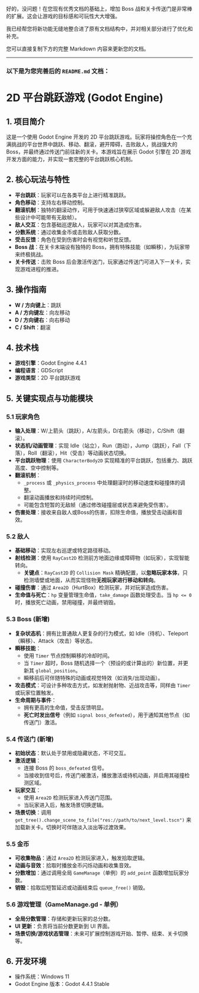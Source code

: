 好的，没问题！在您现有优秀文档的基础上，增加 Boss 战和关卡传送门是非常棒的扩展。这会让游戏的目标感和可玩性大大增强。

我已经帮您将新功能无缝地整合进了原有文档结构中，并对相关部分进行了优化和补充。

您可以直接复制下方的完整 Markdown 内容来更新您的文档。

------



### **以下是为您完善后的 `README.md` 文档：**





# 2D 平台跳跃游戏 (Godot Engine)





## 1. 项目简介



这是一个使用 Godot Engine 开发的 2D 平台跳跃游戏。玩家将操控角色在一个充满挑战的平台世界中跳跃、移动、翻滚，避开障碍，击败敌人，挑战强大的Boss，并最终通过传送门前往新的关卡。本游戏旨在展示 Godot 引擎在 2D 游戏开发方面的能力，并实现一套完整的平台跳跃核心机制。



## 2. 核心玩法与特性



- **平台跳跃**：玩家可以在各类平台上进行精准跳跃。
- **角色移动**：支持左右移动控制。
- **翻滚机制**：独特的翻滚动作，可用于快速通过狭窄区域或躲避敌人攻击（在某些设计中可能带有无敌帧）。
- **敌人交互**：包含基础巡逻敌人，玩家可以对其造成伤害。
- **分数系统**：通过收集金币或击败敌人获取分数。
- **受击反馈**：角色在受到伤害时会有视觉和听觉反馈。
- **Boss 战**：在关卡末端设有独特的 Boss，拥有特殊技能（如瞬移），为玩家带来终极挑战。
- **关卡传送**：击败 Boss 后会激活传送门，玩家通过传送门可进入下一关卡，实现游戏进程的推进。



## 3. 操作指南



- **W / 方向键上**：跳跃
- **A / 方向键左**：向左移动
- **D / 方向键右**：向右移动
- **C / Shift**：翻滚



## 4. 技术栈



- **游戏引擎**：Godot Engine 4.4.1
- **编程语言**：GDScript
- **游戏类型**：2D 平台跳跃游戏



## 5. 关键实现点与功能模块





### **5.1 玩家角色**



- **输入处理**：W/上箭头（跳跃），A/左箭头，D/右箭头（移动），C/Shift（翻滚）。
- **状态机/动画管理**：实现 Idle（站立），Run（跑动），Jump（跳跃），Fall（下落），Roll（翻滚），Hit（受击）等动画状态切换。
- **平台跳跃物理**：使用 `CharacterBody2D` 实现精准的平台跳跃，包括重力、跳跃高度、空中控制等。
- **翻滚机制**：
  - `_process` 或 `_physics_process` 中处理翻滚时的移动速度和碰撞体的调整。
  - 翻滚动画播放和持续时间控制。
  - 可能包含短暂的无敌帧（通过修改碰撞层或状态来避免受伤害）。
- **伤害处理**：接收来自敌人或Boss的伤害，扣除生命值，播放受击动画和音效。



### **5.2 敌人**



- **基础移动**：实现左右巡逻或特定路径移动。
- **射线检测**：使用 `RayCast2D` 检测前方地面边缘或障碍物（如玩家），实现智能转向。
  - **关键点**：`RayCast2D` 的 `Collision Mask` 精确配置，以**忽略玩家本体**，只检测墙壁或地面，从而实现怪物**无视玩家进行移动和转向**。
- **碰撞伤害**：通过 `Area2D`（HurtBox）检测玩家，并对玩家造成伤害。
- **生命值与死亡**：`hp` 变量管理生命值，`take_damage` 函数处理受击。当 `hp <= 0` 时，播放死亡动画，禁用碰撞，并最终销毁。



### **5.3 Boss (新增)**



- **复杂状态机**：拥有比普通敌人更复杂的行为模式，如 Idle（待机）、Teleport（瞬移）、Attack（攻击）等状态。
- **瞬移技能**：
  - 使用 `Timer` 节点控制瞬移的冷却时间。
  - 当 `Timer` 超时，Boss 随机选择一个（预设的或计算出的）新位置，并更新其 `global_position`。
  - 瞬移前后可伴随特殊的动画或视觉特效（如消失/出现动画）。
- **攻击模式**：可设计多种攻击方式，如发射抛射物、近战攻击等，同样由 `Timer` 或玩家位置触发。
- **生命周期与事件**：
  - 拥有更高的生命值，受击反馈明显。
  - **死亡时发出信号**（例如 `signal boss_defeated`），用于通知其他节点（如传送门）激活。



### **5.4 传送门 (新增)**



- **初始状态**：默认处于禁用或隐藏状态，不可交互。
- **激活逻辑**：
  - 连接 Boss 的 `boss_defeated` 信号。
  - 当接收到信号后，传送门被激活，播放激活或待机动画，并启用其碰撞检测区域。
- **玩家交互**：
  - 使用 `Area2D` 检测玩家进入传送门范围。
  - 当玩家进入后，触发场景切换逻辑。
- **场景切换**：调用 `get_tree().change_scene_to_file("res://path/to/next_level.tscn")` 来加载新关卡。切换时可伴随淡入淡出等过渡效果。



### **5.5 金币**



- **可收集物品**：通过 `Area2D` 检测玩家进入，触发拾取逻辑。
- **动画与音效**：拾取时播放金币闪烁动画和收集音效。
- **分数增加**：通过调用全局 `GameManage`（单例）的 `add_point` 函数增加玩家分数。
- **销毁**：拾取后短暂延迟或动画结束后 `queue_free()` 销毁。



### **5.6 游戏管理（GameManage.gd - 单例）**



- **全局分数管理**：存储和更新玩家的总分数。
- **UI 更新**：负责将当前分数更新到 UI 界面。
- **场景切换/游戏状态管理**：未来可扩展控制游戏开始、暂停、结束、关卡切换等。



## 6. 开发环境



- 操作系统：Windows 11
- Godot Engine 版本：Godot 4.4.1 Stable
